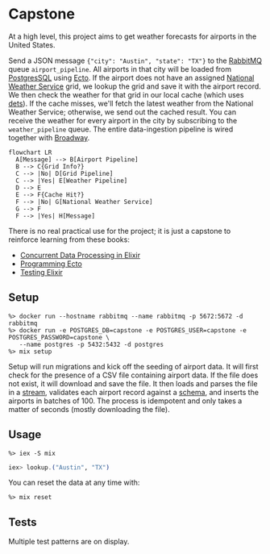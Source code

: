 # Capstone

At a high level, this project aims to get weather forecasts for airports in the United States.

Send a JSON message `{"city": "Austin", "state": "TX"}` to the [RabbitMQ](https://www.rabbitmq.com) queue `airport_pipeline`.
All airports in that city will be loaded from [PostgresSQL](https://www.postgresql.org) using [Ecto](https://hexdocs.pm/ecto/Ecto.html).
If the airport does not have an assigned [National Weather Service](https://www.weather.gov/documentation/services-web-api) grid, we lookup the grid and save it with the airport record.
We then check the weather for that grid in our local cache (which uses [dets](https://www.erlang.org/doc/man/dets.html)).
If the cache misses, we'll fetch the latest weather from the National Weather Service; otherwise, we send out the cached result.
You can receive the weather for every airport in the city by subscribing to the `weather_pipeline` queue.
The entire data-ingestion pipeline is wired together with [Broadway](https://elixir-broadway.org).

```mermaid
flowchart LR
  A[Message] --> B[Airport Pipeline]
  B --> C{Grid Info?}
  C --> |No| D[Grid Pipeline]
  C --> |Yes| E[Weather Pipeline]
  D --> E
  E --> F{Cache Hit?}
  F --> |No| G[National Weather Service]
  G --> F
  F --> |Yes| H[Message]
```

There is no real practical use for the project; it is just a capstone to reinforce learning from these books:

- [Concurrent Data Processing in Elixir](https://pragprog.com/titles/sgdpelixir/concurrent-data-processing-in-elixir/)
- [Programming Ecto](https://pragprog.com/titles/wmecto/programming-ecto/)
- [Testing Elixir](https://pragprog.com/titles/lmelixir/testing-elixir/)

## Setup

```
%> docker run --hostname rabbitmq --name rabbitmq -p 5672:5672 -d rabbitmq
%> docker run -e POSTGRES_DB=capstone -e POSTGRES_USER=capstone -e POSTGRES_PASSWORD=capstone \
   --name postgres -p 5432:5432 -d postgres
%> mix setup
```

Setup will run migrations and kick off the seeding of airport data.
It will first check for the presence of a CSV file containing airport data.
If the file does not exist, it will download and save the file.
It then loads and parses the file in a [stream](https://hexdocs.pm/elixir/1.12/Stream.html), validates each airport record against a [schema](https://hexdocs.pm/ecto/Ecto.Schema.html), and inserts the airports in batches of 100.
The process is idempotent and only takes a matter of seconds (mostly downloading the file).

## Usage

```
%> iex -S mix
```

```elixir
iex> lookup.("Austin", "TX")
```

You can reset the data at any time with:

```
%> mix reset
```

## Tests

Multiple test patterns are on display.